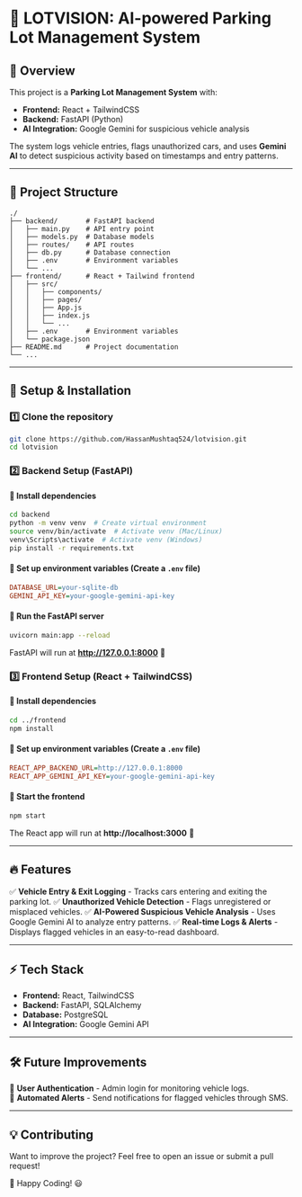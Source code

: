 # 🚗 LOTVISION: AI-powered Parking Lot Management System

## 📌 Overview
This project is a **Parking Lot Management System** with:
- **Frontend:** React + TailwindCSS
- **Backend:** FastAPI (Python)
- **AI Integration:** Google Gemini for suspicious vehicle analysis

The system logs vehicle entries, flags unauthorized cars, and uses **Gemini AI** to detect suspicious activity based on timestamps and entry patterns.

---

## 📂 Project Structure
```
./
├── backend/       # FastAPI backend
│   ├── main.py    # API entry point
│   ├── models.py  # Database models
│   ├── routes/    # API routes
│   ├── db.py      # Database connection
│   ├── .env       # Environment variables
│   └── ...
├── frontend/      # React + Tailwind frontend
│   ├── src/
│   │   ├── components/
│   │   ├── pages/
│   │   ├── App.js
│   │   ├── index.js
│   │   └── ...
│   ├── .env       # Environment variables
│   └── package.json
├── README.md      # Project documentation
└── ...
```

---

## 🚀 Setup & Installation

### 1️⃣ **Clone the repository**
```sh
git clone https://github.com/HassanMushtaq524/lotvision.git
cd lotvision
```

### 2️⃣ **Backend Setup (FastAPI)**
#### 📌 Install dependencies
```sh
cd backend
python -m venv venv  # Create virtual environment
source venv/bin/activate  # Activate venv (Mac/Linux)
venv\Scripts\activate  # Activate venv (Windows)
pip install -r requirements.txt
```

#### 📌 Set up environment variables (Create a `.env` file)
```ini
DATABASE_URL=your-sqlite-db
GEMINI_API_KEY=your-google-gemini-api-key
```

#### 📌 Run the FastAPI server
```sh
uvicorn main:app --reload
```
FastAPI will run at **http://127.0.0.1:8000** 🚀

### 3️⃣ **Frontend Setup (React + TailwindCSS)**
#### 📌 Install dependencies
```sh
cd ../frontend
npm install
```

#### 📌 Set up environment variables (Create a `.env` file)
```ini
REACT_APP_BACKEND_URL=http://127.0.0.1:8000
REACT_APP_GEMINI_API_KEY=your-google-gemini-api-key
```

#### 📌 Start the frontend
```sh
npm start
```
The React app will run at **http://localhost:3000** 🎨

---

## 🔥 Features
✅ **Vehicle Entry & Exit Logging** - Tracks cars entering and exiting the parking lot.
✅ **Unauthorized Vehicle Detection** - Flags unregistered or misplaced vehicles.
✅ **AI-Powered Suspicious Vehicle Analysis** - Uses Google Gemini AI to analyze entry patterns.
✅ **Real-time Logs & Alerts** - Displays flagged vehicles in an easy-to-read dashboard.

---

## ⚡ Tech Stack
- **Frontend:** React, TailwindCSS
- **Backend:** FastAPI, SQLAlchemy
- **Database:** PostgreSQL
- **AI Integration:** Google Gemini API

---

## 🛠️ Future Improvements
🔹 **User Authentication** - Admin login for monitoring vehicle logs.  
🔹 **Automated Alerts** - Send notifications for flagged vehicles through SMS.

---

## 💡 Contributing
Want to improve the project? Feel free to open an issue or submit a pull request!

🚀 Happy Coding! 😃

